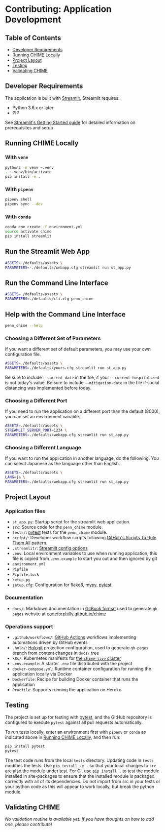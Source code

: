 # Contributing: Application Development

## Table of Contents

- [Developer Requirements](#developer-requirements)
- [Running CHIME Locally](#running-chime-locally)
- [Project Layout](#project-layout)
- [Testing](#testing)
- [Validating CHIME](#validating-chime)

## Developer Requirements

The application is built with [Streamlit](https://www.streamlit.io/), Streamlit requires:

- Python 3.6.x or later
- PIP

See [Streamlit's Getting Started guide](https://docs.streamlit.io/getting_started.html) for detailed information on prerequisites and setup

## Running CHIME Locally


### With `venv`

```bash
python3 -m venv ~.venv
. ~.venv/bin/activate
pip install -e .
```

### With `pipenv`

```bash
pipenv shell
pipenv sync --dev
```

### With `conda`

```bash
conda env create -f environment.yml
source activate chime
pip install streamlit
```

## Run the Streamlit Web App

```bash
ASSETS=./defaults/assets \
PARAMETERS=-./defaults/webapp.cfg streamlit run st_app.py
```

## Run the Command Line Interface

```bash
ASSETS=./defaults/assets \
PARAMETERS=./defaults/cli.cfg penn_chime
```

## Help with the Command Line Interface

```bash
penn_chime --help
```

### Choosing a Different Set of Parameters

If you want a different set of default parameters, you may use your own configuration file.

```bash
ASSETS=./defaults/assets \
PARAMETERS=./defaults/yours.cfg streamlit run st_app.py
```

Be sure to include `--current-date` in the file, if your `--current-hospitalized` is not today's value.
Be sure to include `--mitigation-date` in the file if social distancing was implemented before today.

### Choosing a Different Port

If you need to run the application on a different port than the default (8000), you can set an environment variable.

```bash
ASSETS=./defaults/assets \
STREAMLIT_SERVER_PORT=1234 \
PARAMETERS=./defaults/webapp.cfg streamlit run st_app.py
```

### Choosing a Different Language

If you want to run the application in another language, do the following. You can select Japanese as the language other than English.

```bash
ASSETS=./defaults/assets \
LANG=ja \
PARAMETERS=./defaults/webapp.cfg streamlit run st_app.py
```

## Project Layout

### Application files

- `st_app.py`: Startup script for the streamlit web application.
- `src`: Source code for the `penn_chime` module.
- `tests/`: [pytest](https://docs.pytest.org/en/latest/) tests for the `penn_chime` module.
- `script/`: Developer workflow scripts following [GitHub's Scripts To Rule Them All](https://github.com/github/scripts-to-rule-them-all) pattern.
- `.streamlit/`: [Streamlit config options](https://docs.streamlit.io/cli.html)
- `.env`: Local environment variables to use when running application, this file is copied from `.env.example` to start you out and then ignored by git
- `environment.yml`
- `Pipfile`
- `Pipfile.lock`
- `setup.py`
- `setup.cfg`: Configuration for flake8, mypy, [pytest](https://docs.pytest.org/en/latest/)

### Documentation

- `docs/`: Markdown documentation in [GitBook format](https://gitbookio.gitbooks.io/docs-toolchain/structure.html) used to generate `gh-pages` website at [codeforphilly.github.io/chime](https://codeforphilly.github.io/chime)

### Operations support

- `.github/workflows/`: [GitHub Actions](https://github.com/features/actions) workflows implementing automations driven by GitHub events
- `.holo/`: [Hologit](https://github.com/JarvusInnovations/hologit) projection configuration, used to generate `gh-pages` branch from content changes in `docs/` tree
- `k8s/`: Kubernetes manifests for [the `chime-live` cluster](https://codeforphilly.github.io/chime/operations/chime-live-cluster.html)
- `.env.example`: A starter `.env` file distributed with the project
- `docker-compose.yml`: Runtime container configuration for running the application locally via Docker
- `Dockerfile`: Recipe for building Docker container that runs the application
- `Procfile`: Supports running the application on Heroku

## Testing

The project is set up for testing with [pytest](https://docs.pytest.org/en/latest/), and the GitHub repository is configured to execute `pytest` against all pull requests automatically.

To run tests locally, enter an environment first with `pipenv` or `conda` as indicated above in [Running CHIME Locally](#running-chime-locally), and then run:

```bash
pip install pytest
pytest
```

The test code runs from the local `tests` directory. Updating code in `tests` modifies the tests.
Use `pip install -e .` so that your local changes to `src` are also the module under test.
For CI, use `pip install .` to test the module installed in site-packages to ensure that the installed module is packaged correctly with all of its dependencies.
Do not import from src in your tests or your python code as this will appear to work locally, but break the python module.

## Validating CHIME

*No validation routine is available yet. If you have thoughts on how to add one, please contribute!*
